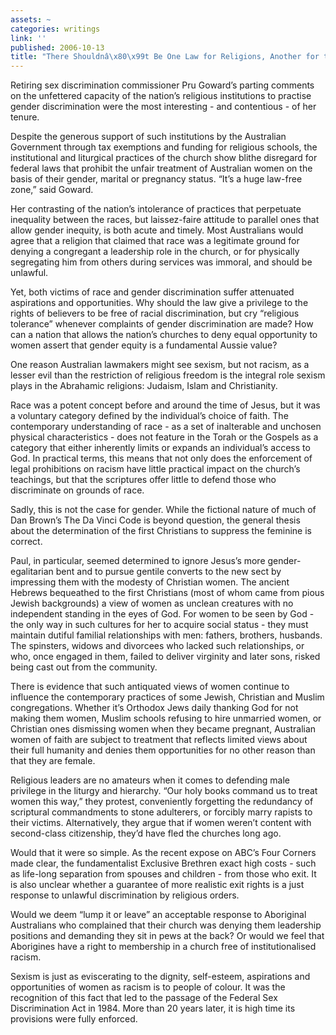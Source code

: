 ```yaml
---
assets: ~
categories: writings
link: ''
published: 2006-10-13
title: "There Shouldnâ\x80\x99t Be One Law for Religions, Another for the Rest"
---
```

Retiring sex discrimination commissioner Pru Goward’s parting comments
on the unfettered capacity of the nation’s religious institutions to
practise gender discrimination were the most interesting - and
contentious - of her tenure.

Despite the generous support of such institutions by the Australian
Government through tax exemptions and funding for religious schools, the
institutional and liturgical practices of the church show blithe
disregard for federal laws that prohibit the unfair treatment of
Australian women on the basis of their gender, marital or pregnancy
status. “It’s a huge law-free zone,” said Goward.

Her contrasting of the nation’s intolerance of practices that perpetuate
inequality between the races, but laissez-faire attitude to parallel
ones that allow gender inequity, is both acute and timely. Most
Australians would agree that a religion that claimed that race was a
legitimate ground for denying a congregant a leadership role in the
church, or for physically segregating him from others during services
was immoral, and should be unlawful.

Yet, both victims of race and gender discrimination suffer attenuated
aspirations and opportunities. Why should the law give a privilege to
the rights of believers to be free of racial discrimination, but cry
“religious tolerance” whenever complaints of gender discrimination are
made? How can a nation that allows the nation’s churches to deny equal
opportunity to women assert that gender equity is a fundamental Aussie
value?

One reason Australian lawmakers might see sexism, but not racism, as a
lesser evil than the restriction of religious freedom is the integral
role sexism plays in the Abrahamic religions: Judaism, Islam and
Christianity.

Race was a potent concept before and around the time of Jesus, but it
was a voluntary category defined by the individual’s choice of faith.
The contemporary understanding of race - as a set of inalterable and
unchosen physical characteristics - does not feature in the Torah or the
Gospels as a category that either inherently limits or expands an
individual’s access to God. In practical terms, this means that not only
does the enforcement of legal prohibitions on racism have little
practical impact on the church’s teachings, but that the scriptures
offer little to defend those who discriminate on grounds of race.

Sadly, this is not the case for gender. While the fictional nature of
much of Dan Brown’s The Da Vinci Code is beyond question, the general
thesis about the determination of the first Christians to suppress the
feminine is correct.

Paul, in particular, seemed determined to ignore Jesus’s more
gender-egalitarian bent and to pursue gentile converts to the new sect
by impressing them with the modesty of Christian women. The ancient
Hebrews bequeathed to the first Christians (most of whom came from pious
Jewish backgrounds) a view of women as unclean creatures with no
independent standing in the eyes of God. For women to be seen by God -
the only way in such cultures for her to acquire social status - they
must maintain dutiful familial relationships with men: fathers,
brothers, husbands. The spinsters, widows and divorcees who lacked such
relationships, or who, once engaged in them, failed to deliver virginity
and later sons, risked being cast out from the community.

There is evidence that such antiquated views of women continue to
influence the contemporary practices of some Jewish, Christian and
Muslim congregations. Whether it’s Orthodox Jews daily thanking God for
not making them women, Muslim schools refusing to hire unmarried women,
or Christian ones dismissing women when they became pregnant, Australian
women of faith are subject to treatment that reflects limited views
about their full humanity and denies them opportunities for no other
reason than that they are female.

Religious leaders are no amateurs when it comes to defending male
privilege in the liturgy and hierarchy. “Our holy books command us to
treat women this way,” they protest, conveniently forgetting the
redundancy of scriptural commandments to stone adulterers, or forcibly
marry rapists to their victims. Alternatively, they argue that if women
weren’t content with second-class citizenship, they’d have fled the
churches long ago.

Would that it were so simple. As the recent expose on ABC’s Four Corners
made clear, the fundamentalist Exclusive Brethren exact high costs -
such as life-long separation from spouses and children - from those who
exit. It is also unclear whether a guarantee of more realistic exit
rights is a just response to unlawful discrimination by religious
orders.

Would we deem “lump it or leave” an acceptable response to Aboriginal
Australians who complained that their church was denying them leadership
positions and demanding they sit in pews at the back? Or would we feel
that Aborigines have a right to membership in a church free of
institutionalised racism.

Sexism is just as eviscerating to the dignity, self-esteem, aspirations
and opportunities of women as racism is to people of colour. It was the
recognition of this fact that led to the passage of the Federal Sex
Discrimination Act in 1984. More than 20 years later, it is high time
its provisions were fully enforced.